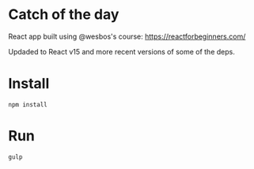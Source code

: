 # Catch of the day

React app built using @wesbos's course: https://reactforbeginners.com/

Updaded to React v15 and more recent versions of some of the deps. 

# Install

`npm install`

# Run

`gulp`

